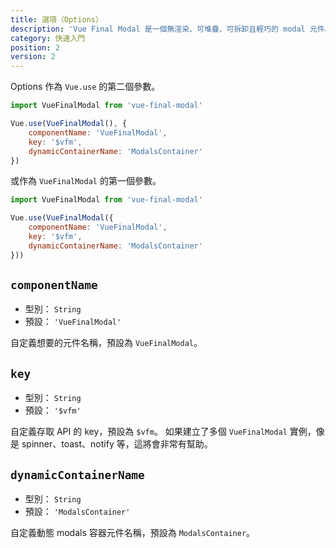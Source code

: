 ```yaml
---
title: 選項（Options）
description: 'Vue Final Modal 是一個無渲染、可堆疊、可拆卸且輕巧的 modal 元件。'
category: 快速入門
position: 2
version: 2
---
```


Options 作為 `Vue.use` 的第二個參數。

```js
import VueFinalModal from 'vue-final-modal'

Vue.use(VueFinalModal(), { 
    componentName: 'VueFinalModal',
    key: '$vfm',    
    dynamicContainerName: 'ModalsContainer'
})
```

或作為 `VueFinalModal` 的第一個參數。

```js
import VueFinalModal from 'vue-final-modal'

Vue.use(VueFinalModal({ 
    componentName: 'VueFinalModal',
    key: '$vfm',    
    dynamicContainerName: 'ModalsContainer'
}))
```

## `componentName`

- 型別： `String`
- 預設： `'VueFinalModal'`

自定義想要的元件名稱，預設為 `VueFinalModal`。

## `key`

- 型別： `String`
- 預設： `'$vfm'`

自定義存取 API 的 key，預設為 `$vfm`。
<alert>如果建立了多個 `VueFinalModal` 實例，像是 spinner、toast、notify 等，這將會非常有幫助。</alert>

## `dynamicContainerName`

- 型別： `String`
- 預設： `'ModalsContainer'`

自定義動態 modals 容器元件名稱，預設為 `ModalsContainer`。

